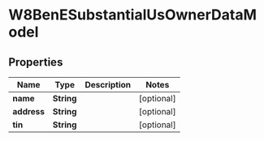 

# W8BenESubstantialUsOwnerDataModel


## Properties

| Name | Type | Description | Notes |
|------------ | ------------- | ------------- | -------------|
|**name** | **String** |  |  [optional] |
|**address** | **String** |  |  [optional] |
|**tin** | **String** |  |  [optional] |



